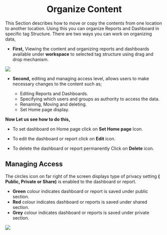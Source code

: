 

<center><h1>Organize Content</h1></center>

This Section describes how to move or copy the contents from one location to another location. Using this you can organize Reports and Dashboard in specific tag Structure.
There are two ways you can work on organizing data,
 
 - **First,** Viewing the content and organizing reports and dashboards  available under **workspace** to selected tag structure using drag and drop mechanism.

![
](https://raw.githubusercontent.com/sv18042016/fp1/93fab44572b6a9c124a7c80f1ec840cd0488f319/images/organise_full.png)

 - **Second,** editing and managing access level, allows users to make necessary changes to the content such as;

   - Editing Reports and Dashboards.
   -  Specifying which users and groups as  authority to access the data.
   -  Renaming, Moving and deleting. 
   - Set Home page display.

**Now Let us see how to do this,**
- To set dashboard on Home page click on **Set Home page** Icon.
- To edit the dashboard or report click on  **Edit**  icon.

- To delete the dashboard or report permanently Click on  **Delete**  icon.

## Managing Access

The circles icon on far right of the screen displays type of privacy setting **( Public, Private or Share)** is enabled to the dashboard or report.

 -   **Green** colour indicates dashboard or report is saved under public section.
 -   **Red** colour indicates dashboard or reports is saved under shared section.
-   **Grey** colour indicates dashboard or reports is saved under private section.

![
](https://raw.githubusercontent.com/sv18042016/fp1/93fab44572b6a9c124a7c80f1ec840cd0488f319/images/organise_full.png)


<!--stackedit_data:
eyJoaXN0b3J5IjpbLTMyNjI3MzYxMCwtODQ3NTA2Nzg2LC0xOT
Q2OTgzODAwLC0xOTQ2OTgzODAwLDE3MjQ2NDYyMTYsMTcyNDY0
NjIxNl19
-->